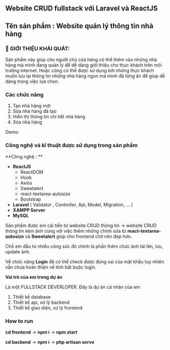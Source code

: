 ## Website CRUD fullstack với Laravel và ReactJS

## Tên sản phẩm : Website quản lý thông tin nhà hàng

### 🚀 GIỚI THIỆU KHÁI QUÁT:

Sản phẩm này giúp cho người chủ cửa hàng có thể thêm vào những nhà hàng mà mình đang quản lý để dễ dàng giới thiệu cho thực khách trên môi trường internet. Hoặc cũng có thể được sử dụng bởi những thực khách muốn lưu lại thông tin những nhà hàng ngon mà mình đã từng ăn để giúp dễ dàng trong việc lựa chọn.

### Các chức năng

1. Tạo nhà hàng mới
2. Sửa nhà hàng đã tạo
3. Hiển thị thông tin chi tiết nhà hàng
4. Xóa nhà hàng

Demo:  

### Công nghệ và kĩ thuật được sử dụng trong sản phẩm

**Công nghệ : ** 

* **ReactJS**		
  - ReactDOM 
  - Hook
  - Axios
  - Sweetalert
  - react-textarea-autosize
  - Bootstrap
* **Laravel** ( Validator , Controller, Api, Model, Migration, ... )
* **XAMPP Server**
* **MySQL**

Sản phẩm được em cải tiến từ website CRUD thông tin $\rightarrow$ website CRUD thông tin kèm ảnh cùng với việc thêm những chỉnh sửa từ **react-textarea-autosize** và **Sweetalert** giúp cho frontend chở nên đẹp hơn.

Chỗ em đầu tư nhiều công sức đó chính là phần thêm chức ảnh tải lên, lưu, update ảnh.

Về chức năng **Login** đã có thể check được đúng sai của mật khẩu tuy nhiên vẫn chưa hoàn thiện về tính bắt buộc login. 

**Vai trò của em trong dự án**

Là một FULLSTACK DEVERLOPER. Đây là dự án cá nhân của em

1. Thiết kế database
2. Thiết kế api, xử lý backend
3. Thiết kế giao diện, xử lý frontend

### How to run

**cd frontend** $\rightarrow$ **npm i** $\rightarrow$ **npm start**

**cd backend** $\rightarrow$ **npm i** $\rightarrow$ **php artisan serve**
